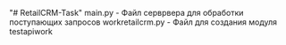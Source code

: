 "# RetailCRM-Task" 
main.py - Файл серврвера для обработки поступающих запросов
workretailcrm.py - Файл для создания модуля
testapiwork
